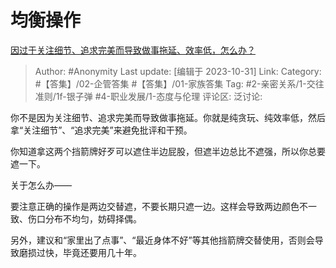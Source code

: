 # 均衡操作
[因过于关注细节、追求完美而导致做事拖延、效率低，怎么办？](https://www.zhihu.com/question/22763168/answer/3271457676)

> Author: #Anonymity
> Last update: [编辑于 2023-10-31]
> Link:
> Category: #【答集】/02-企管答集 #【答集】/01-家族答集
> Tag:  #2-亲密关系/1-交往准则/1f-银子弹 #4-职业发展/1-态度与伦理 
> 评论区:
> 泛讨论:

你不是因为关注细节、追求完美而导致做事拖延。你就是纯贪玩、纯效率低，然后拿“关注细节”、“追求完美”来避免批评和干预。

你知道拿这两个挡箭牌好歹可以遮住半边屁股，但遮半边总比不遮强，所以你总要遮一下。

关于怎么办——

要注意正确的操作是两边交替遮，不要长期只遮一边。这样会导致两边颜色不一致、伤口分布不均匀，妨碍择偶。

另外，建议和“家里出了点事”、“最近身体不好”等其他挡箭牌交替使用，否则会导致磨损过快，毕竟还要用几十年。
